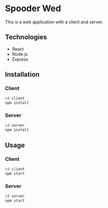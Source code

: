# Spooder Wed

This is a web application with a client and server.

## Technologies

- React
- Node.js
- Express

## Installation

### Client

```bash
cd client
npm install
```

### Server

```bash
cd server
npm install
```

## Usage

### Client

```bash
cd client
npm start
```

### Server

```bash
cd server
npm start
